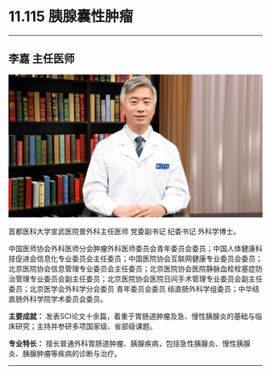# 11.115 胰腺囊性肿瘤

---

## 李嘉 主任医师

![1682751158556](image/c11_115/1682751158556.png)

首都医科大学宣武医院普外科主任医师 党委副书记 纪委书记 外科学博士。

中国医师协会外科医师分会肿瘤外科医师委员会青年委员会委员；中国人体健康科技促进会信息化专业委员会主任委员；中国医院协会互联网健康专业委员会委员；北京医院协会信息管理专业委员会主任委员；北京医院协会医院静脉血栓栓塞症防治管理专业委员会副主任委员；北京医院协会医院日间手术管理专业委员会副主任委员；北京医学会外科学分会委员 青年委员会委员 结直肠外科学组委员；中华结直肠外科学院学术委员会委员。


**主要成就：** 发表SCI论文十余篇，着重于胃肠道肿瘤及急、慢性胰腺炎的基础与临床研究；主持并参研多项国家级、省部级课题。


**专业特长：** 擅长普通外科胃肠道肿瘤、胰腺疾病，包括急性胰腺炎、慢性胰腺炎、胰腺肿瘤等疾病的诊断与治疗。

---
